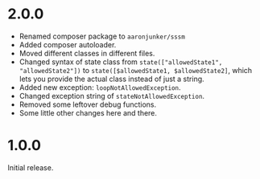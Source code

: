 # 2.0.0
* Renamed composer package to `aaronjunker/sssm`
* Added composer autoloader.
* Moved different classes in different files.
* Changed syntax of state class from `state(["allowedState1", "allowedState2"])` to `state([$allowedState1, $allowedState2]`, which lets you provide the actual class instead of just a string.
* Added new exception: `loopNotAllowedException`.
* Changed exception string of `stateNotAllowedException`.
* Removed some leftover debug functions.
* Some little other changes here and there.

# 1.0.0
Initial release.